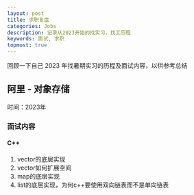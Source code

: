 ```yaml
---
layout: post
title: 求职复盘
categories: Jobs
description: 记录从2023开始的找实习，找工历程
keywords: 面试, 求职
topmost: true
---
```


回顾一下自己 2023 年找暑期实习的历程及面试内容，以供参考总结

<!--more-->
## 阿里 - 对象存储
时间：2023年
### 面试内容
#### C++
1. vector的底层实现
2. vector如何扩展空间
3. map的底层实现
4. list的底层实现，为何c++要使用双向链表而不是单向链表